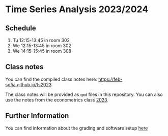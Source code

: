 # Time Series Analysis 2023/2024

## Schedule

1. Tu 12:15-13:45 in room 302
2. We 12:15-13:45 in room 302
3. We 14:15-15:45 in room 308

## Class notes

You can find the compiled class notes here: https://feb-sofia.github.io/ts2023. 

The class notes will be provided as `qmd` files in this repository. You can also use
the notes from the econometrics class [2023](https://feb-sofia.github.io/econometrics-2023).

## Further Information

You can find information about the grading and software setup [here](https://feb-sofia.github.io/ts2023/)

